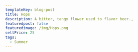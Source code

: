 ```yaml
---
templateKey: blog-post
title: Hops
description: A bitter, tangy flower used to flavor beer.,
featuredpost: false
featuredimage: /img/Hops.png
sellPrice: 25
tags:
  - Summer
---
```

